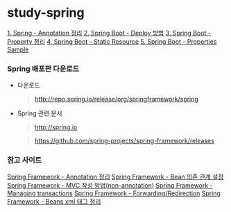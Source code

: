 # study-spring

[1. Spring - Annotation 정리](https://github.com/songagi/study-spring/blob/master/Spring-Annotation.md)
[2. Spring Boot - Deploy 방법](https://github.com/songagi/study-spring/blob/master/SpringBoot-Depoly.md)
[3. Spring Boot - Property 정리](https://github.com/songagi/study-spring/blob/master/SpringBoot-Properties.md)
[4. Spring Boot - Static Resource](https://github.com/songagi/study-spring/blob/master/SpringBoot-Static-Resource.md)
[5. Spring Boot - Properties Sample](https://github.com/songagi/study-spring/blob/master/SpringBoot-application.properties.sample.md)



### Spring 배포판 다운로드

  - 다운로드

    > http://repo.spring.io/release/org/springframework/spring

  - Spring 관련 문서

    > http://spring.io

    > https://github.com/spring-projects/spring-framework/releases



### 참고 사이트
[Spring Framework - Annotation 정리](http://noritersand.tistory.com/156)
[Spring Framework - Bean 의존 관계 설정](http://noritersand.tistory.com/153)
[Spring Framework - MVC 작성 방법(non-annotation)](http://noritersand.tistory.com/138)
[Spring Framework - Managing transactions](http://noritersand.tistory.com/198)
[Spring Framework - Forwarding/Redirection](http://noritersand.tistory.com/154)
[Spring Framework - Beans xml 태그 정리](http://noritersand.tistory.com/152)
